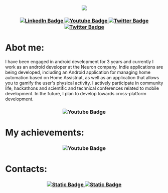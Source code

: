 <h3 align="center">
  <img src="https://github.com/SogYa/SogYa/assets/73115406/ea3507c3-9ed9-4378-88ef-4670722afdf8" />
</h3>

<h3 align="center">
<div id="badges">
  <a href="your-linkedin-URL">
    <img src="https://img.shields.io/badge/Android-3DDC84?style=for-the-badge&logo=android&logoColor=white" alt="LinkedIn Badge"/>
  </a>
  <a href="your-youtube-URL">
    <img src="https://img.shields.io/badge/kotlin-%237F52FF.svg?style=for-the-badge&logo=kotlin&logoColor=white" alt="Youtube Badge"/>
  </a>
  <a href="your-twitter-URL">
    <img src="https://img.shields.io/badge/-RaspberryPi-C51A4A?style=for-the-badge&logo=Raspberry-Pi" alt="Twitter Badge"/>
  </a>
   <a href="your-twitter-URL">
    <img src="https://img.shields.io/badge/python-3670A0?style=for-the-badge&logo=python&logoColor=ffdd54" alt="Twitter Badge"/>
  </a>
</div>
</h3>


# Abot me:
I have been engaged in android development for 3 years and currently I work as an android developer at the Neuron company. Indie applications are being developed, including an Android application for managing home automation based on Home Assistnat, as well as an application that allows you to gamify the user's physical activity.
I actively participate in community life, hackathons and scientific and technical conferences related to mobile development.
In the future, I plan to develop towards cross-platform development.

<h3 align="center">
 <img src="https://github-profile-summary-cards.vercel.app/api/cards/profile-details?username=SogYa&theme=algolia" alt="Youtube Badge"/>
</h3>

# My achievements:
<h3 align="center">
 <img src="https://github-profile-trophy.vercel.app/?username=SogYa&row=1&column=5&theme=algolia&margin-w=38&no-frame=true" alt="Youtube Badge"/>
</h3>

# Contacts:
<h3 align="center">
<div id="badges">
  <a href="your-linkedin-URL">
    <img alt="Static Badge" src="https://img.shields.io/badge/Telegram-white?logo=telegram&color=%23008bcc&link=https%3A%2F%2Fapps.rustore.ru%2Fdeveloper%2F%252BbFCcQPRLwkH%252BSWYdqAU2ocGk1MfmGNv">
  </a>
  <a href="your-twitter-URL">
    <img alt="Static Badge" src="https://img.shields.io/badge/RuStore-white?color=%23008bcc&link=https%3A%2F%2Fapps.rustore.ru%2Fdeveloper%2F%252BbFCcQPRLwkH%252BSWYdqAU2ocGk1MfmGNv">
  </a>
</div>
</h3>
